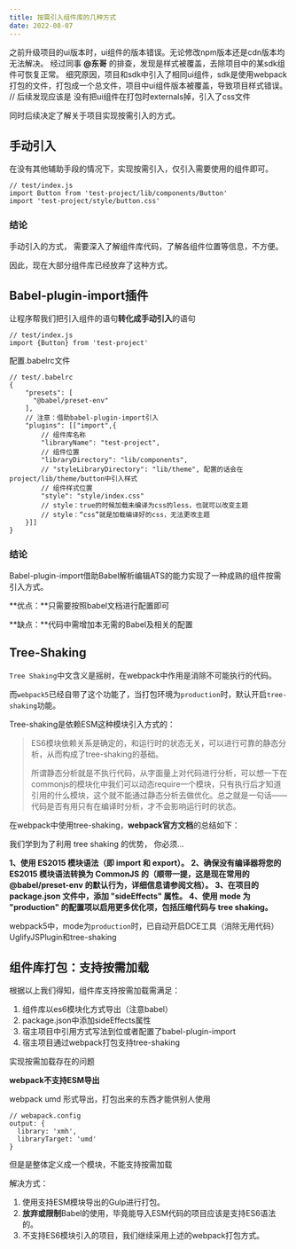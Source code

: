 ```yaml
---
title: 按需引入组件库的几种方式
date: 2022-08-07
---
```


之前升级项目的ui版本时，ui组件的版本错误。无论修改npm版本还是cdn版本均无法解决。
经过同事 **@东哥** 的排查，发现是样式被覆盖，去除项目中的某sdk组件可恢复正常。
细究原因，项目和sdk中引入了相同ui组件，sdk是使用webpack打包的文件，打包成一个总文件，项目中ui组件版本被覆盖，导致项目样式错误。
// 后续发现应该是 没有把ui组件在打包时externals掉，引入了css文件

同时后续决定了解关于项目实现按需引入的方式。
<!-- more -->

## 手动引入

在没有其他辅助手段的情况下，实现按需引入，仅引入需要使用的组件即可。

```
// test/index.js
import Button from 'test-project/lib/components/Button'
import 'test-project/style/button.css'
```

### 结论

手动引入的方式， 需要深入了解组件库代码，了解各组件位置等信息，不方便。

因此，现在大部分组件库已经放弃了这种方式。

## Babel-plugin-import插件

让程序帮我们把引入组件的语句**转化成手动引入**的语句

```
// test/index.js
import {Button} from 'test-project'
```

配置.babelrc文件

```
// test/.babelrc
{
    "presets": [
      "@babel/preset-env"
    ],
    // 注意：借助babel-plugin-import引入
    "plugins": [["import",{
      	// 组件库名称
        "libraryName": "test-project",
      	// 组件位置
        "libraryDirectory": "lib/components",
        // "styleLibraryDirectory": "lib/theme", 配置的话会在project/lib/theme/button中引入样式
      	// 组件样式位置
        "style": "style/index.css"
        // style：true的时候加载未编译为css的less，也就可以改变主题
		// style：“css”就是加载编译好的css，无法更改主题
    }]]
}
```

### 结论

Babel-plugin-import借助Babel解析编辑ATS的能力实现了一种成熟的组件按需引入方式。

**优点：**只需要按照babel文档进行配置即可

**缺点：**代码中需增加本无需的Babel及相关的配置

## Tree-Shaking 

`Tree Shaking`中文含义是摇树，在webpack中作用是消除不可能执行的代码。

而`webpack5`已经自带了这个功能了，当打包环境为`production`时，默认开启`tree-shaking`功能。



Tree-shaking是依赖ESM这种模块引入方式的：

> ES6模块依赖关系是确定的，和运行时的状态无关，可以进行可靠的静态分析，从而构成了tree-shaking的基础。
>
> 所谓静态分析就是不执行代码，从字面量上对代码进行分析，可以想一下在commonjs的模块化中我们可以动态require一个模块，只有执行后才知道引用的什么模块，这个就不能通过静态分析去做优化。总之就是一句话——代码是否有用只有在编译时分析，才不会影响运行时的状态。

在webpack中使用tree-shaking，**webpack官方文档**的总结如下：

我们学到为了利用 tree shaking 的优势， 你必须…

**1、使用 ES2015 模块语法（即 import 和 export）。**
**2、确保没有编译器将您的 ES2015 模块语法转换为 CommonJS 的（顺带一提，这是现在常用的 @babel/preset-env 的默认行为，详细信息请参阅文档）。**
**3、在项目的 package.json 文件中，添加 "sideEffects" 属性。**
**4、使用 mode 为 "production" 的配置项以启用更多优化项，包括压缩代码与 tree shaking。**

webpack5中，mode为`production`时，已自动开启DCE工具（消除无用代码）UglifyJSPlugin和tree-shaking

## 组件库打包：支持按需加载

根据以上我们得知，组件库支持按需加载需满足：

1. 组件库以es6模块化方式导出（注意babel）
2. package.json中添加sideEffects属性
3. 宿主项目中引用方式写法到位或者配置了babel-plugin-import
4. 宿主项目通过webpack打包支持tree-shaking



实现按需加载存在的问题

**webpack不支持ESM导出**

webpack umd 形式导出，打包出来的东西才能供别人使用

```
// webapack.config
output: {
  library: 'xmh',
  libraryTarget: 'umd'
}
```

但是是整体定义成一个模块，不能支持按需加载

解决方式：

1. 使用支持ESM模块导出的Gulp进行打包。
2. **放弃或限制**Babel的使用，毕竟能导入ESM代码的项目应该是支持ES6语法的。
3. 不支持ES6模块引入的项目，我们继续采用上述的webpack打包方式。